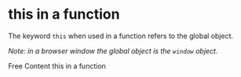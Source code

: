 # this in a function

The keyword `this` when used in a function refers to the global object.

*Note: in a browser window the global object is the `window` object.*

<ResourceGroupTitle>Free Content</ResourceGroupTitle>
<BadgeLink colorScheme='yellow' badgeText='Read' href='https://www.w3schools.com/js/js_this.asp'>this in a function</BadgeLink>